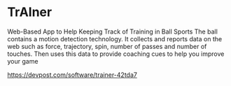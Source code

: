 # TrAIner
Web-Based App to Help Keeping Track of Training in Ball Sports
The ball contains a motion detection technology. It collects and reports data on the web such as force, trajectory, spin, number of passes and number of touches. Then uses this data to provide coaching cues to help you improve your game

https://devpost.com/software/trainer-42tda7
